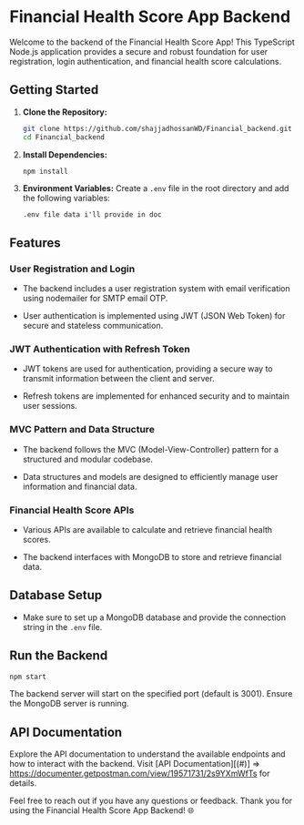 # Financial Health Score App Backend

Welcome to the backend of the Financial Health Score App! This TypeScript Node.js application provides a secure and robust foundation for user registration, login authentication, and financial health score calculations.

## Getting Started

1. **Clone the Repository:**
   ```bash
   git clone https://github.com/shajjadhossanWD/Financial_backend.git
   cd Financial_backend
   ```

2. **Install Dependencies:**
   ```bash
   npm install
   ```

3. **Environment Variables:**
   Create a `.env` file in the root directory and add the following variables:

   ```env
   .env file data i'll provide in doc
   ```

## Features

### User Registration and Login

- The backend includes a user registration system with email verification using nodemailer for SMTP email OTP.

- User authentication is implemented using JWT (JSON Web Token) for secure and stateless communication.

### JWT Authentication with Refresh Token

- JWT tokens are used for authentication, providing a secure way to transmit information between the client and server.

- Refresh tokens are implemented for enhanced security and to maintain user sessions.

### MVC Pattern and Data Structure

- The backend follows the MVC (Model-View-Controller) pattern for a structured and modular codebase.

- Data structures and models are designed to efficiently manage user information and financial data.

### Financial Health Score APIs

- Various APIs are available to calculate and retrieve financial health scores.

- The backend interfaces with MongoDB to store and retrieve financial data.

## Database Setup

- Make sure to set up a MongoDB database and provide the connection string in the `.env` file.

## Run the Backend

```bash
npm start
```

The backend server will start on the specified port (default is 3001). Ensure the MongoDB server is running.

## API Documentation

Explore the API documentation to understand the available endpoints and how to interact with the backend. Visit [API Documentation][(#)] => https://documenter.getpostman.com/view/19571731/2s9YXmWfTs for details.

Feel free to reach out if you have any questions or feedback. Thank you for using the Financial Health Score App Backend! 🌐
